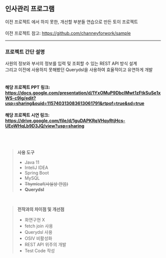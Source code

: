 인사관리 프로그램
------------------------------------------------------------------------------

이전 프로젝트 에서 하지 못한, 개선할 부분들 연습으로 만든 토이 프로젝트</br></br>
이전 프로젝트 참고: <https://github.com/channeyforwork/sample>
- - - - - - - - - - - - - - - - - - - - - - - - - - - - - - - - - - - - 
### 프로젝트 간단 설명</br>
사원의 정보와 부서의 정보를 입력 및 조회할 수 있는 REST API 방식 설계 </br>
그리고 이전에 사용하지 못해봤던 Querydsl을 사용하여 효율적이고 유연하게 개발
</br> </br>

#### 해당 프로젝트 PPT 링크: <https://docs.google.com/presentation/d/1YxOMuP9DbclMwt1zFtkSuSe1xWS-c9Ig/edit?usp=sharing&ouid=115740313083613061791&rtpof=true&sd=true> </br>
#### 해당 프로젝트 시연 링크: <https://drive.google.com/file/d/1guDAPKRqVHqyRtjHcs-UEoWHqLb9D3JQ/view?usp=sharing>
</br> </br>

> **사용 도구**
> * Java 11
> * InteliJ IDEA
> * Spring Boot
> * MySQL
> * ~~Thymleaf(사실상 안씀)~~
> * **Querydsl**
>
<br/>

> **전작과의 차이점 및 개선점**
> * 화면구현 X
> * fetch join 사용
> * Querydsl 사용
> * OSIV 비활성화
> * REST API 위주의 개발
> * Test Code 작성
<br/>
